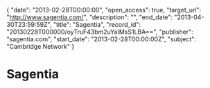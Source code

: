 {
  "date": "2013-02-28T00:00:00", 
  "open_access": true, 
  "target_url": "http://www.sagentia.com/", 
  "description": "", 
  "end_date": "2013-04-30T23:59:59Z", 
  "title": "Sagentia", 
  "record_id": "20130228T000000/oyTruF43bm2uYaIMsS1LBA==", 
  "publisher": "sagentia.com", 
  "start_date": "2013-02-28T00:00:00Z", 
  "subject": "Cambridge Network"
}

# Sagentia

